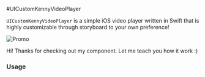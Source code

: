 #UICustomKennyVideoPlayer

```UICustomKennyVideoPlayer``` is a simple iOS video player written in Swift that is highly customizable through storyboard to your own preference!

![Promo](https://github.com/kennybatista/ui-components/blob/master/UICustomKennyVideoPlayer/uikennyvideoplayer.gif)

Hi! Thanks for checking out my component. Let me teach you how it work :)

### Usage
